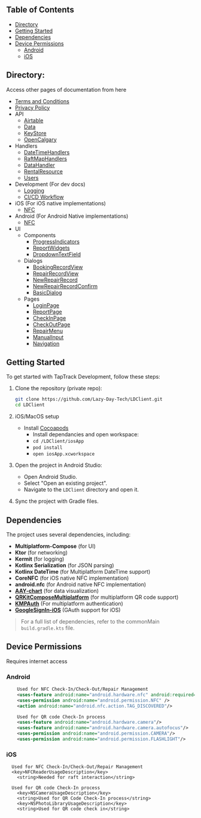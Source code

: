 ## Table of Contents
- [Directory](#directory)
- [Getting Started](#getting-started)
- [Dependencies](#dependencies)
- [Device Permissions](#device-permissions)
  - [Android](#android)
  - [iOS](#ios)

## Directory:
Access other pages of documentation from here
- [Terms and Conditions](https://lazy-day-tech.github.io/TapTrackDocs/Legal/tos)
- [Privacy Policy](https://lazy-day-tech.github.io/TapTrackDocs/Legal/PrivacyPolicy)
- API 
  - [Airtable](https://lazy-day-tech.github.io/TapTrackDocs/API/Airtable)
  - [Data](https://lazy-day-tech.github.io/TapTrackDocs/API/Data)
  - [KeyStore](https://lazy-day-tech.github.io/TapTrackDocs/API/KeyStore)
  - [OpenCalgary](https://lazy-day-tech.github.io/TapTrackDocs/API/OpenCalgary)
- Handlers
  - [DateTimeHandlers](https://lazy-day-tech.github.io/TapTrackDocs/Handlers/DateTimeHandlers)
  - [RaftMapHandlers](https://lazy-day-tech.github.io/TapTrackDocs/Handlers/RaftMap)
  - [DataHandler](https://lazy-day-tech.github.io/TapTrackDocs/Handlers/Data)
  - [RentalResource](https://lazy-day-tech.github.io/TapTrackDocs/Handlers/RentalResource)
  - [Users](https://lazy-day-tech.github.io/TapTrackDocs/Handlers/Users)
- Development (For dev docs)
  - [Logging](https://lazy-day-tech.github.io/TapTrackDocs/Development/Logging)
  - [CI/CD Workflow](https://lazy-day-tech.github.io/TapTrackDocs/Development/CICD)
- iOS (For iOS native implementations)
  - [NFC](https://lazy-day-tech.github.io/TapTrackDocs/iOS/NFC)
- Android (For Android Native implementations)
  - [NFC](https://lazy-day-tech.github.io/TapTrackDocs/Android/NFC)
- UI
  - Components
    - [ProgressIndicators](https://lazy-day-tech.github.io/TapTrackDocs/UI/Components/ProgressIndicators)
    - [ReportWidgets](https://lazy-day-tech.github.io/TapTrackDocs/UI/Components/ReportWidgets)
    - [DropdownTextField](https://lazy-day-tech.github.io/TapTrackDocs/UI/Components/DropdownTextField)
  - Dialogs
    - [BookingRecordView](https://lazy-day-tech.github.io/TapTrackDocs/UI/Dialogs/BookingRecordView)
    - [RepairRecordView](https://lazy-day-tech.github.io/TapTrackDocs/UI/Dialogs/RepairRecordView)
    - [NewRepairRecord](https://lazy-day-tech.github.io/TapTrackDocs/UI/Dialogs/NewRepairRecord)
    - [NewRepairRecordConfirm](https://lazy-day-tech.github.io/TapTrackDocs/UI/Dialogs/NewRepairRecordConfirm)
    - [BasicDialog](https://lazy-day-tech.github.io/TapTrackDocs/UI/Dialogs/BasicDialog)
  - Pages
    - [LoginPage](https://lazy-day-tech.github.io/TapTrackDocs/UI/Pages/LoginPage)
    - [ReportPage](https://lazy-day-tech.github.io/TapTrackDocs/UI/Pages/ReportPage)
    - [CheckInPage](https://lazy-day-tech.github.io/TapTrackDocs/UI/Pages/CheckInPage)
    - [CheckOutPage](https://lazy-day-tech.github.io/TapTrackDocs/UI/Pages/CheckOutPage)
    - [RepairMenu](https://lazy-day-tech.github.io/TapTrackDocs/UI/Pages/RepairMenu)
    - [ManualInput](https://lazy-day-tech.github.io/TapTrackDocs/UI/Pages/ManualInput)
    - [Navigation](https://lazy-day-tech.github.io/TapTrackDocs/UI/Pages/Navigation)


## Getting Started

To get started with TapTrack Development, follow these steps:

1. Clone the repository (private repo):
    ```sh
    git clone https://github.com/Lazy-Day-Tech/LDClient.git
    cd LDClient
    ```

2. iOS/MacOS setup
    - Install [Cocoapods](https://cocoapods.org/)
      - Install dependancies and open workspace:
      - `cd /LDClient/iosApp`
      - `pod install`
      - `open iosApp.xcworkspace`

3. Open the project in Android Studio:
    - Open Android Studio.
    - Select "Open an existing project".
    - Navigate to the `LDClient` directory and open it.

4. Sync the project with Gradle files.

## Dependencies

The project uses several dependencies, including:

- **Multiplatform-Compose** (for UI)
- **Ktor** (for networking)
- **Kermit** (for logging)
- **Kotlinx Serialization** (for JSON parsing)
- **Kotlinx DateTime** (for Multiplatform DateTime support)
- **CoreNFC** (for iOS native NFC implementation)
- **android.nfc** (for Android native NFC implementation)
- **[AAY-chart](https://github.com/TheChance101/AAY-chart)** (for data visualization)
- **[QRKitComposeMultiplatform](https://github.com/Chaintech-Network/QRKitComposeMultiplatform)** (for multiplatform QR code support)
- **[KMPAuth](https://github.com/mirzemehdi/KMPAuth)** (For multiplatform authentication)
- **[GoogleSignIn-iOS](https://github.com/google/GoogleSignIn-iOS)** (GAuth support for iOS)

> For a full list of dependencies, refer to the commonMain `build.gradle.kts` file.


## Device Permissions
Requires internet access

### Android
```xml
    Used for NFC Check-In/Check-Out/Repair Management
    <uses-feature android:name="android.hardware.nfc" android:required="true" />
    <uses-permission android:name="android.permission.NFC" />
    <action android:name="android.nfc.action.TAG_DISCOVERED"/>

    Used for QR code Check-In process
    <uses-feature android:name="android.hardware.camera"/>
    <uses-feature android:name="android.hardware.camera.autofocus"/>
    <uses-permission android:name="android.permission.CAMERA"/>
    <uses-permission android:name="android.permission.FLASHLIGHT"/>
```
### iOS
```plist
  Used for NFC Check-In/Check-Out/Repair Management
  <key>NFCReaderUsageDescription</key>
	<string>Needed for raft interaction</string>
  
  Used for QR code Check-In process
	<key>NSCameraUsageDescription</key>
	<string>Used for QR Code Check-In process</string>
	<key>NSPhotoLibraryUsageDescription</key>
	<string>Used for QR code check in</string>
```